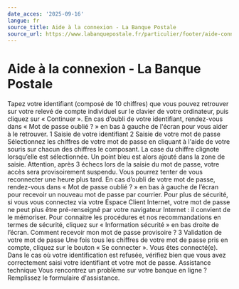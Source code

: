 ```yaml
---
date_acces: '2025-09-16'
langue: fr
source_title: Aide à la connexion - La Banque Postale
source_url: https://www.labanquepostale.fr/particulier/footer/aide-connexion.html
---
```


# Aide à la connexion - La Banque Postale

Tapez votre identifiant (composé de 10 chiffres) que vous pouvez retrouver sur votre relevé de compte individuel sur le clavier de votre ordinateur, puis cliquez sur « Continuer ». En cas d’oubli de votre identifiant, rendez-vous dans « Mot de passe oublié ? » en bas à gauche de l'écran pour vous aider à le retrouver.
1
Saisie de votre identifiant
2
Saisie de votre mot de passe
Sélectionnez les chiffres de votre mot de passe en cliquant à l'aide de votre souris sur chacun des chiffres le composant. La case du chiffre clignote lorsqu’elle est sélectionnée. Un point bleu est alors ajouté dans la zone de saisie. Attention, après 3 échecs lors de la saisie du mot de passe, votre accès sera provisoirement suspendu. Vous pourrez tenter de vous reconnecter une heure plus tard. En cas d’oubli de votre mot de passe, rendez-vous dans « Mot de passe oublié ? » en bas à gauche de l’écran pour recevoir un nouveau mot de passe par courrier. Pour plus de sécurité, si vous vous connectez via votre Espace Client Internet, votre mot de passe ne peut plus être pré-renseigné par votre navigateur Internet : il convient de le mémoriser. Pour connaitre les procédures et nos recommandations en termes de sécurité, cliquez sur « Information sécurité » en bas droite de l’écran.
Comment recevoir mon mot de passe provisoire ?
3
Validation de votre mot de passe
Une fois tous les chiffres de votre mot de passe pris en compte, cliquez sur le bouton « Se connecter ». Vous êtes connecté(e). Dans le cas où votre identification est refusée, vérifiez bien que vous avez correctement saisi votre identifiant et votre mot de passe.
Assistance technique
Vous rencontrez un problème sur votre banque en ligne ? Remplissez le formulaire d'assistance.